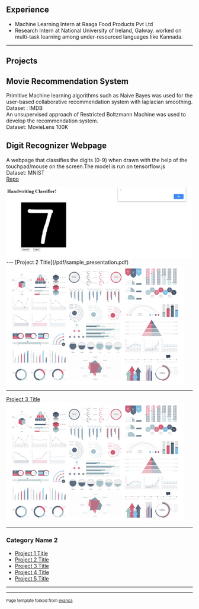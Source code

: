 ## Experience 
- Machine Learning Intern at Raaga Food Products Pvt Ltd <br>
- Research Intern at National University of Ireland, Galway. worked on 
multi-task learning among under-resourced languages like Kannada.

---
## Projects

## Movie Recommendation System

Primitive Machine learning algorithms such as Naive Bayes was used for the user-based collaborative recommendation system with laplacian smoothing.
<br>
Dataset : IMDB
<br>
An unsupervised approach of Restricted Boltzmann Machine was used to develop the recommendation system.
<br>
Dataset: MovieLens 100K


## Digit Recognizer Webpage 

A webpage that classifies the digits (0-9) when drawn with the help of the touchpad/mouse on the screen.The model is run on tensorflow.js
<br>
Dataset: MNIST
<br>
[Repo](https://github.com/adeepH/Digit-Classifier)

<img src="images/7.png?raw=true"/>
---
[Project 2 Title](/pdf/sample_presentation.pdf)
<img src="images/dummy_thumbnail.jpg?raw=true"/>

---
[Project 3 Title](http://example.com/)
<img src="images/dummy_thumbnail.jpg?raw=true"/>

---

### Category Name 2

- [Project 1 Title](http://example.com/)
- [Project 2 Title](http://example.com/)
- [Project 3 Title](http://example.com/)
- [Project 4 Title](http://example.com/)
- [Project 5 Title](http://example.com/)

---




---
<p style="font-size:11px">Page template forked from <a href="https://github.com/evanca/quick-portfolio">evanca</a></p>
<!-- Remove above link if you don't want to attibute -->
